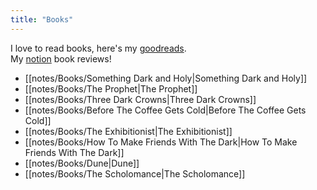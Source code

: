 ```yaml
---
title: "Books"
---
```


I love to read books, here's my [goodreads](https://www.goodreads.com/user/show/134101525?fbclid=PAAaZHvLwicg8v-1vC1awlu1y22Mv-TLW4Zw_HJGA-b7Jby9x47UbUpx7uzf8).  
My [notion](https://syazwina.notion.site/syazwina/b573c1df03a4489bb0c78acf4859a95a?v=97e58621d18b4f1cb06cf1ecb71163b9) book reviews!  

- [[notes/Books/Something Dark and Holy|Something Dark and Holy]]
- [[notes/Books/The Prophet|The Prophet]]
- [[notes/Books/Three Dark Crowns|Three Dark Crowns]]
- [[notes/Books/Before The Coffee Gets Cold|Before The Coffee Gets Cold]]
- [[notes/Books/The Exhibitionist|The Exhibitionist]]
- [[notes/Books/How To Make Friends With The Dark|How To Make Friends With The Dark]]
- [[notes/Books/Dune|Dune]]
- [[notes/Books/The Scholomance|The Scholomance]]